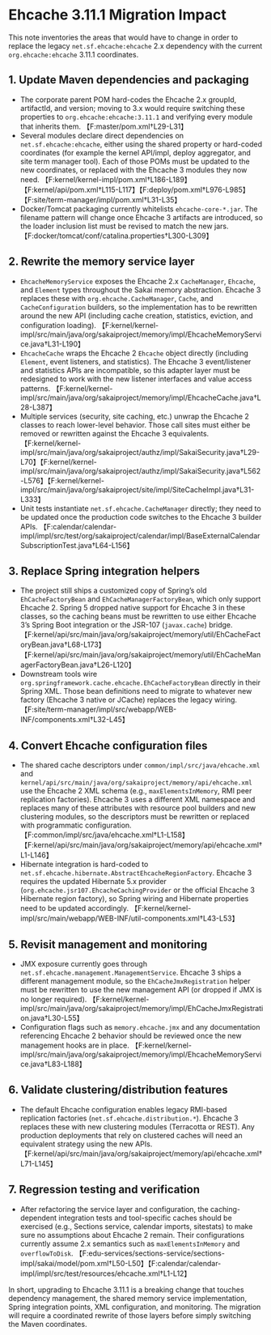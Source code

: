 # Ehcache 3.11.1 Migration Impact

This note inventories the areas that would have to change in order to replace the legacy `net.sf.ehcache:ehcache` 2.x dependency with the current `org.ehcache:ehcache` 3.11.1 coordinates.

## 1. Update Maven dependencies and packaging
* The corporate parent POM hard-codes the Ehcache 2.x groupId, artifactId, and version; moving to 3.x would require switching these properties to `org.ehcache:ehcache:3.11.1` and verifying every module that inherits them. 【F:master/pom.xml†L29-L31】
* Several modules declare direct dependencies on `net.sf.ehcache:ehcache`, either using the shared property or hard-coded coordinates (for example the kernel API/impl, deploy aggregator, and site term manager tool). Each of those POMs must be updated to the new coordinates, or replaced with the Ehcache 3 modules they now need. 【F:kernel/kernel-impl/pom.xml†L186-L189】【F:kernel/api/pom.xml†L115-L117】【F:deploy/pom.xml†L976-L985】【F:site/term-manager/impl/pom.xml†L31-L35】
* Docker/Tomcat packaging currently whitelists `ehcache-core-*.jar`. The filename pattern will change once Ehcache 3 artifacts are introduced, so the loader inclusion list must be revised to match the new jars. 【F:docker/tomcat/conf/catalina.properties†L300-L309】

## 2. Rewrite the memory service layer
* `EhcacheMemoryService` exposes the Ehcache 2.x `CacheManager`, `Ehcache`, and `Element` types throughout the Sakai memory abstraction. Ehcache 3 replaces these with `org.ehcache.CacheManager`, `Cache`, and `CacheConfiguration` builders, so the implementation has to be rewritten around the new API (including cache creation, statistics, eviction, and configuration loading). 【F:kernel/kernel-impl/src/main/java/org/sakaiproject/memory/impl/EhcacheMemoryService.java†L31-L190】
* `EhcacheCache` wraps the Ehcache 2 `Ehcache` object directly (including `Element`, event listeners, and statistics). The Ehcache 3 event/listener and statistics APIs are incompatible, so this adapter layer must be redesigned to work with the new listener interfaces and value access patterns. 【F:kernel/kernel-impl/src/main/java/org/sakaiproject/memory/impl/EhcacheCache.java†L28-L387】
* Multiple services (security, site caching, etc.) unwrap the Ehcache 2 classes to reach lower-level behavior. Those call sites must either be removed or rewritten against the Ehcache 3 equivalents. 【F:kernel/kernel-impl/src/main/java/org/sakaiproject/authz/impl/SakaiSecurity.java†L29-L70】【F:kernel/kernel-impl/src/main/java/org/sakaiproject/authz/impl/SakaiSecurity.java†L562-L576】【F:kernel/kernel-impl/src/main/java/org/sakaiproject/site/impl/SiteCacheImpl.java†L31-L333】
* Unit tests instantiate `net.sf.ehcache.CacheManager` directly; they need to be updated once the production code switches to the Ehcache 3 builder APIs. 【F:calendar/calendar-impl/impl/src/test/org/sakaiproject/calendar/impl/BaseExternalCalendarSubscriptionTest.java†L64-L156】

## 3. Replace Spring integration helpers
* The project still ships a customized copy of Spring’s old `EhCacheFactoryBean` and `EhCacheManagerFactoryBean`, which only support Ehcache 2. Spring 5 dropped native support for Ehcache 3 in these classes, so the caching beans must be rewritten to use either Ehcache 3’s Spring Boot integration or the JSR-107 (`javax.cache`) bridge. 【F:kernel/api/src/main/java/org/sakaiproject/memory/util/EhCacheFactoryBean.java†L68-L173】【F:kernel/api/src/main/java/org/sakaiproject/memory/util/EhCacheManagerFactoryBean.java†L26-L120】
* Downstream tools wire `org.springframework.cache.ehcache.EhCacheFactoryBean` directly in their Spring XML. Those bean definitions need to migrate to whatever new factory (Ehcache 3 native or JCache) replaces the legacy wiring. 【F:site/term-manager/impl/src/webapp/WEB-INF/components.xml†L32-L45】

## 4. Convert Ehcache configuration files
* The shared cache descriptors under `common/impl/src/java/ehcache.xml` and `kernel/api/src/main/java/org/sakaiproject/memory/api/ehcache.xml` use the Ehcache 2 XML schema (e.g., `maxElementsInMemory`, RMI peer replication factories). Ehcache 3 uses a different XML namespace and replaces many of these attributes with resource pool builders and new clustering modules, so the descriptors must be rewritten or replaced with programmatic configuration. 【F:common/impl/src/java/ehcache.xml†L1-L158】【F:kernel/api/src/main/java/org/sakaiproject/memory/api/ehcache.xml†L1-L146】
* Hibernate integration is hard-coded to `net.sf.ehcache.hibernate.AbstractEhcacheRegionFactory`. Ehcache 3 requires the updated Hibernate 5.x provider (`org.ehcache.jsr107.EhcacheCachingProvider` or the official Ehcache 3 Hibernate region factory), so Spring wiring and Hibernate properties need to be updated accordingly. 【F:kernel/kernel-impl/src/main/webapp/WEB-INF/util-components.xml†L43-L53】

## 5. Revisit management and monitoring
* JMX exposure currently goes through `net.sf.ehcache.management.ManagementService`. Ehcache 3 ships a different management module, so the `EhCacheJmxRegistration` helper must be rewritten to use the new management API (or dropped if JMX is no longer required). 【F:kernel/kernel-impl/src/main/java/org/sakaiproject/memory/impl/EhCacheJmxRegistration.java†L30-L55】
* Configuration flags such as `memory.ehcache.jmx` and any documentation referencing Ehcache 2 behavior should be reviewed once the new management hooks are in place. 【F:kernel/kernel-impl/src/main/java/org/sakaiproject/memory/impl/EhcacheMemoryService.java†L83-L188】

## 6. Validate clustering/distribution features
* The default Ehcache configuration enables legacy RMI-based replication factories (`net.sf.ehcache.distribution.*`). Ehcache 3 replaces these with new clustering modules (Terracotta or REST). Any production deployments that rely on clustered caches will need an equivalent strategy using the new APIs. 【F:kernel/api/src/main/java/org/sakaiproject/memory/api/ehcache.xml†L71-L145】

## 7. Regression testing and verification
* After refactoring the service layer and configuration, the caching-dependent integration tests and tool-specific caches should be exercised (e.g., Sections service, calendar imports, sitestats) to make sure no assumptions about Ehcache 2 remain. Their configurations currently assume 2.x semantics such as `maxElementsInMemory` and `overflowToDisk`. 【F:edu-services/sections-service/sections-impl/sakai/model/pom.xml†L50-L50】【F:calendar/calendar-impl/impl/src/test/resources/ehcache.xml†L1-L12】

In short, upgrading to Ehcache 3.11.1 is a breaking change that touches dependency management, the shared memory service implementation, Spring integration points, XML configuration, and monitoring. The migration will require a coordinated rewrite of those layers before simply switching the Maven coordinates.

